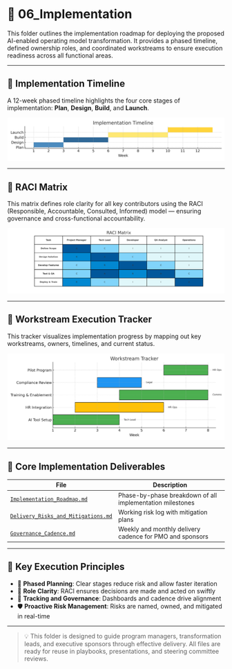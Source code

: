# 🚀 06_Implementation

This folder outlines the implementation roadmap for deploying the proposed AI-enabled operating model transformation. It provides a phased timeline, defined ownership roles, and coordinated workstreams to ensure execution readiness across all functional areas.

---

## 📅 Implementation Timeline

A 12-week phased timeline highlights the four core stages of implementation: **Plan**, **Design**, **Build**, and **Launch**.

![Implementation Timeline](./Implementation_Timeline.png)

---

## 👥 RACI Matrix

This matrix defines role clarity for all key contributors using the RACI (Responsible, Accountable, Consulted, Informed) model — ensuring governance and cross-functional accountability.

![RACI Matrix](./RACI_Matrix_Implementation.png)

---

## 🔄 Workstream Execution Tracker

This tracker visualizes implementation progress by mapping out key workstreams, owners, timelines, and current status.

![Workstream Tracker](./Workstream_Execution_Tracker.png)

---

## 📌 Core Implementation Deliverables

| File | Description |
|------|-------------|
| [`Implementation_Roadmap.md`](./Implementation_Roadmap.md) | Phase-by-phase breakdown of all implementation milestones |
| [`Delivery_Risks_and_Mitigations.md`](./Delivery_Risks_and_Mitigations.md) | Working risk log with mitigation plans |
| [`Governance_Cadence.md`](./Governance_Cadence.md) | Weekly and monthly delivery cadence for PMO and sponsors |

---

## 🧠 Key Execution Principles

- 🧭 **Phased Planning**: Clear stages reduce risk and allow faster iteration  
- 👥 **Role Clarity**: RACI ensures decisions are made and acted on swiftly  
- 🚦 **Tracking and Governance**: Dashboards and cadence drive alignment  
- 🛡️ **Proactive Risk Management**: Risks are named, owned, and mitigated in real-time

---

> 💡 This folder is designed to guide program managers, transformation leads, and executive sponsors through effective delivery. All files are ready for reuse in playbooks, presentations, and steering committee reviews.
